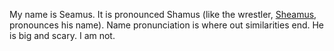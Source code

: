 My name is Seamus.
It is pronounced Shamus (like the wrestler, [Sheamus](https://en.wikipedia.org/wiki/Sheamus), pronounces his name).
Name pronunciation is where out similarities end.  He is big and scary.  I am not.